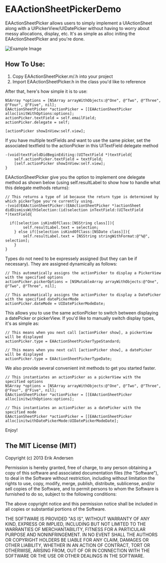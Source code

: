 EAActionSheetPickerDemo
=======================

EAActionSheetPicker allows users to simply implement a UIActionSheet along with a UIPickerView/UIDatePicker without having to worry about messy allocations, display, etc. It's as simple as alloc initing the EAActionSheetPicker and you're done.

![Example Image](https://raw.github.com/EckyZero/EAActionSheetPickerDemo/master/EAActionSheetPickerDemo/Screenshot(2).PNG)

How To Use:
-----------

1. Copy EAActionSheetPicker.m/.h into your project
2. Import EAActionSheetPicker.h in the class you'd like to reference

After that, here's how simple it is to use:

    NSArray *options = [NSArray arrayWithObjects:@"One", @"Two", @"Three", @"Four", @"Five", nil];
    EAActionSheetPicker *actionPicker = [[EAActionSheetPicker alloc]initWithOptions:options];
    actionPicker.textField = self.emailField;
    actionPicker.delegate = self;

    [actionPicker showInView:self.view];
    
If you have multiple textFields and want to use the same picker, set the associated textfield to the actionPicker in this UITextField delegate method

    -(void)textFieldDidBeginEditing:(UITextField *)textField{
        self.actionPicker.textField = textField;
        [self.actionPicker showInView:self.view];
    }
    
EAActionSheetPicker give you the option to implement one delegate method as shown below (using self.resultLabel to show how to handle what this delegate methods returns):

    // This returns a type of id because the return type is determined by which pickerType you're currently using. 
    -(void)EAActionSheetPicker:(EAActionSheetPicker *)actionSheet didDismissWithSelection:(id)selection inTextField:(UITextField *)textField{
    
      if([selection isKindOfClass:[NSString class]]){
            self.resultLabel.text = selection;
        } else if([selection isKindOfClass:[NSDate class]]){
            self.resultLabel.text = [NSString stringWithFormat:@"%@", selection];
        }
    }

Types do not need to be expressely assigned (but they can be if necessary). They are assigned dynamically as follows:

    // This automatically assigns the actionPicker to display a PickerView with the specified options
    actionPicker.pickerOptions = [NSMutableArray arrayWithObjects:@"One", @"Two", @"Three", nil];
    
    // This automatically assigns the actionPicker to display a DatePicker with the specified datePickerMode
    actionPicker.dateMode = UIDatePickerModeDate;
    
This allows you to use the same actionPicker to switch between displaying a datePicker or pickerView. If you'd like to manually switch display types, it's as simple as:
    
    // This means when you next call [actionPicker show], a pickerView will be displayed
    actionPicker.type = EAActionSheetPickerTypeStandard;
    
    // This means when you next call [actionPicker show], a datePicker will be displayed
    actionPicker.type = EAActionSheetPickerTypeDate;
    
We also provide several convenient init methods to get you started faster.

    // This instantiates an actionPicker as a pickerView with the specified options
    NSArray *options = [NSArray arrayWithObjects:@"One", @"Two", @"Three", @"Four", @"Five", nil];
    EAActionSheetPicker *actionPicker = [[EAActionSheetPicker alloc]initwithOptions:options];
    
    // This instantiates an actionPicker as a datePicker with the specified mode
    EAActionSheetPicker *actionPicker = [[EAActionSheetPicker alloc]initwithDatePickerMode:UIDatePickerModeDate];
    
Enjoy!
    

The MIT License (MIT)
---------------------

Copyright (c) 2013 Erik Andersen

Permission is hereby granted, free of charge, to any person obtaining a copy
of this software and associated documentation files (the "Software"), to deal
in the Software without restriction, including without limitation the rights
to use, copy, modify, merge, publish, distribute, sublicense, and/or sell
copies of the Software, and to permit persons to whom the Software is
furnished to do so, subject to the following conditions:

The above copyright notice and this permission notice shall be included in
all copies or substantial portions of the Software.

THE SOFTWARE IS PROVIDED "AS IS", WITHOUT WARRANTY OF ANY KIND, EXPRESS OR
IMPLIED, INCLUDING BUT NOT LIMITED TO THE WARRANTIES OF MERCHANTABILITY,
FITNESS FOR A PARTICULAR PURPOSE AND NONINFRINGEMENT. IN NO EVENT SHALL THE
AUTHORS OR COPYRIGHT HOLDERS BE LIABLE FOR ANY CLAIM, DAMAGES OR OTHER
LIABILITY, WHETHER IN AN ACTION OF CONTRACT, TORT OR OTHERWISE, ARISING FROM,
OUT OF OR IN CONNECTION WITH THE SOFTWARE OR THE USE OR OTHER DEALINGS IN
THE SOFTWARE.
